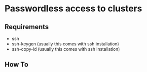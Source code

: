 # Passwordless access to clusters

## Requirements

* ssh
* ssh-keygen (usually this comes with ssh installation)
* ssh-copy-id (usually this comes with ssh installation)

## How To


